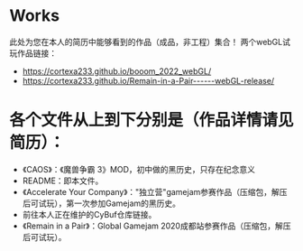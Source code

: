 # Works
此处为您在本人的简历中能够看到的作品（成品，非工程）集合！
两个webGL试玩作品链接：
* https://cortexa233.github.io/booom_2022_webGL/
* https://cortexa233.github.io/Remain-in-a-Pair------webGL-release/
# 各个文件从上到下分别是（作品详情请见简历）：
* 《CAOS》：《魔兽争霸 3》MOD，初中做的黑历史，只存在纪念意义
* README：即本文件。
* 《Accelerate Your Company》："独立营"gamejam参赛作品（压缩包，解压后可试玩），第一次参加Gamejam的黑历史。
* 前往本人正在维护的CyBuf仓库链接。
* 《Remain in a Pair》：Global Gamejam 2020成都站参赛作品（压缩包，解压后可试玩）。
